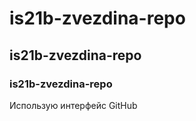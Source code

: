 # **is21b-zvezdina-repo**
## **is21b-zvezdina-repo**
### **is21b-zvezdina-repo**
Использую интерфейс GitHub

